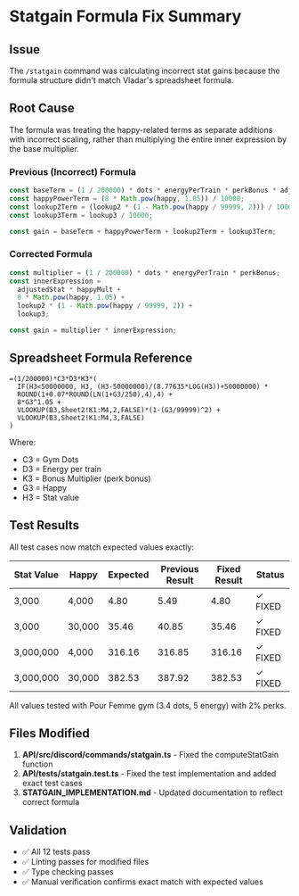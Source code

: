 # Statgain Formula Fix Summary

## Issue
The `/statgain` command was calculating incorrect stat gains because the formula structure didn't match Vladar's spreadsheet formula.

## Root Cause
The formula was treating the happy-related terms as separate additions with incorrect scaling, rather than multiplying the entire inner expression by the base multiplier.

### Previous (Incorrect) Formula
```typescript
const baseTerm = (1 / 200000) * dots * energyPerTrain * perkBonus * adjustedStat * happyMult;
const happyPowerTerm = (8 * Math.pow(happy, 1.05)) / 10000;
const lookup2Term = (lookup2 * (1 - Math.pow(happy / 99999, 2))) / 10000;
const lookup3Term = lookup3 / 10000;

const gain = baseTerm + happyPowerTerm + lookup2Term + lookup3Term;
```

### Corrected Formula
```typescript
const multiplier = (1 / 200000) * dots * energyPerTrain * perkBonus;
const innerExpression = 
  adjustedStat * happyMult + 
  8 * Math.pow(happy, 1.05) + 
  lookup2 * (1 - Math.pow(happy / 99999, 2)) + 
  lookup3;

const gain = multiplier * innerExpression;
```

## Spreadsheet Formula Reference
```
=(1/200000)*C3*D3*K3*(
  IF(H3<50000000, H3, (H3-50000000)/(8.77635*LOG(H3))+50000000) * 
  ROUND(1+0.07*ROUND(LN(1+G3/250),4),4) + 
  8*G3^1.05 + 
  VLOOKUP(B3,Sheet2!K1:M4,2,FALSE)*(1-(G3/99999)^2) + 
  VLOOKUP(B3,Sheet2!K1:M4,3,FALSE)
)
```

Where:
- C3 = Gym Dots
- D3 = Energy per train
- K3 = Bonus Multiplier (perk bonus)
- G3 = Happy
- H3 = Stat value

## Test Results

All test cases now match expected values exactly:

| Stat Value | Happy | Expected | Previous Result | Fixed Result | Status |
|------------|-------|----------|-----------------|--------------|---------|
| 3,000      | 4,000 | 4.80     | 5.49           | 4.80         | ✓ FIXED |
| 3,000      | 30,000| 35.46    | 40.85          | 35.46        | ✓ FIXED |
| 3,000,000  | 4,000 | 316.16   | 316.85         | 316.16       | ✓ FIXED |
| 3,000,000  | 30,000| 382.53   | 387.92         | 382.53       | ✓ FIXED |

All values tested with Pour Femme gym (3.4 dots, 5 energy) with 2% perks.

## Files Modified

1. **API/src/discord/commands/statgain.ts** - Fixed the computeStatGain function
2. **API/tests/statgain.test.ts** - Fixed the test implementation and added exact test cases
3. **STATGAIN_IMPLEMENTATION.md** - Updated documentation to reflect correct formula

## Validation

- ✅ All 12 tests pass
- ✅ Linting passes for modified files
- ✅ Type checking passes
- ✅ Manual verification confirms exact match with expected values

